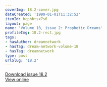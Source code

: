 ```yaml
---
coverImg: 18.2-cover.jpg
dateCreated: '1999-01-01T11:32:52'
itemId: bcphbtsx7s6
layout: page
name: 'Volume 18, issue 2: Prophetic Dreams'
profileImg: 18.2-rect.jpg
tags:
- hasAuthor: dreamnetwork
- hasTag: dream-network-volume-18
- hasTag: dreamnetwork
type: post
urlSlug: '18.2'
---
```

<a href="../files/pdfs/Volume_18/18.2-Dream-Network-Vol-18-No-2.pdf" download="">Download issue 18.2</a><br><a href="../files/pdfs/Volume_18/18.2-Dream-Network-Vol-18-No-2.pdf">View online</a>